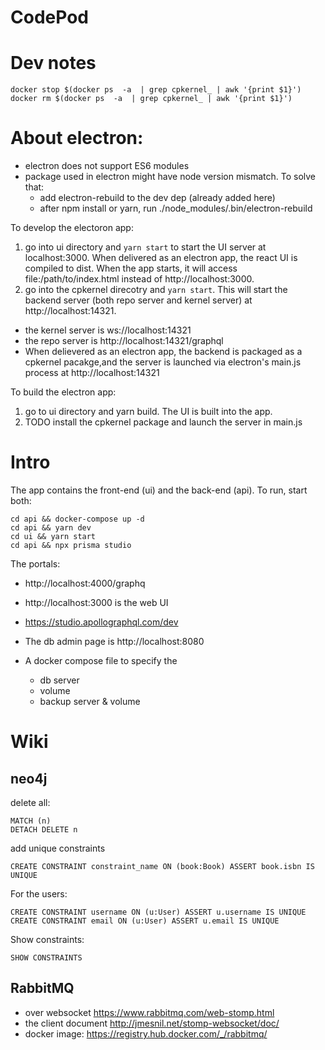 # CodePod

# Dev notes

```
docker stop $(docker ps  -a  | grep cpkernel_ | awk '{print $1}')
docker rm $(docker ps  -a  | grep cpkernel_ | awk '{print $1}')
```

# About electron:

- electron does not support ES6 modules
- package used in electron might have node version mismatch. To solve that:
  - add electron-rebuild to the dev dep (already added here)
  - after npm install or yarn, run ./node_modules/.bin/electron-rebuild

To develop the electoron app:

1. go into ui directory and `yarn start` to start the UI server at localhost:3000. When delivered as an electron app, the react UI is compiled to dist. When the app starts, it will access file:/path/to/index.html instead of http://localhost:3000.
2. go into the cpkernel direcotry and `yarn start`. This will start the backend server (both repo server and kernel server) at http://localhost:14321.

- the kernel server is ws://localhost:14321
- the repo server is http://localhost:14321/graphql
- When delievered as an electron app, the backend is packaged as a cpkernel pacakge,and the server is launched via electron's main.js process at http://localhost:14321

To build the electron app:

1. go to ui directory and yarn build. The UI is built into the app.
2. TODO install the cpkernel package and launch the server in main.js

# Intro

The app contains the front-end (ui) and the back-end (api). To run, start both:

```
cd api && docker-compose up -d
cd api && yarn dev
cd ui && yarn start
cd api && npx prisma studio
```

The portals:

- http://localhost:4000/graphq
- http://localhost:3000 is the web UI
- https://studio.apollographql.com/dev
- The db admin page is http://localhost:8080

- A docker compose file to specify the
  - db server
  - volume
  - backup server & volume

# Wiki

## neo4j

delete all:

```cypher
MATCH (n)
DETACH DELETE n
```

add unique constraints

```
CREATE CONSTRAINT constraint_name ON (book:Book) ASSERT book.isbn IS UNIQUE
```

For the users:

```
CREATE CONSTRAINT username ON (u:User) ASSERT u.username IS UNIQUE
CREATE CONSTRAINT email ON (u:User) ASSERT u.email IS UNIQUE
```

Show constraints:

```
SHOW CONSTRAINTS
```

## RabbitMQ

- over websocket https://www.rabbitmq.com/web-stomp.html
- the client document http://jmesnil.net/stomp-websocket/doc/
- docker image: https://registry.hub.docker.com/_/rabbitmq/
